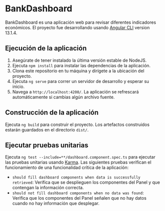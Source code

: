 # BankDashboard

BankDashboard es una aplicación web para revisar diferentes indicadores económicos.
El proyecto fue desarrollando usando [Angular CLI](https://github.com/angular/angular-cli) version 13.1.4.

## Ejecución de la aplicación

1. Asegúrate de tener instalado la última versión estable de NodeJS.
2. Ejecuta `npm install` para instalar las dependencias de la aplicación.
3. Clona este repositorio en tu máquina y dirígete a la ubicación del proyecto.
4. Ejecuta `ng serve` para correr un servidor de desarrollo y esperar su inicio.
5. Navega a `http://localhost:4200/`. La aplicación se refrescará automáticamente si cambias algún archivo fuente.


## Construcción de la aplicación

Ejecuta `ng build` para construir el proyecto. Los artefactos construidos estarán guardados en el directorio `dist/`.

## Ejecutar pruebas unitarias

Ejecuta `ng test --include=**/dashboard.component.spec.ts` para ejecutar las pruebas unitarias usando [Karma](https://karma-runner.github.io).
Las siguientes pruebas verifican el funcionamiento de una funcionalidad crítica de la aplicación:
- `should fill dashboard components when data is successfully retrieved`: Verifica que se desplieguen los componentes del Panel y que contengan la información correcta.
- `should not fill dashboard components when no data was found`: Verifica que los componentes del Panel señalen que no hay datos cuando no hay información que desplegar.




